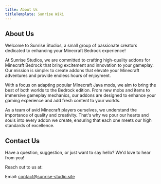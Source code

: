 ```yaml
---
title: About Us
titleTemplate: Sunrise Wiki
---
```

## About Us
Welcome to Sunrise Studios, a small group of passionate creators dedicated to enhancing your Minecraft Bedrock experience!

At Sunrise Studios, we are committed to crafting high-quality addons for Minecraft Bedrock that bring excitement and innovation to your gameplay. Our mission is simple: to create addons that elevate your Minecraft adventures and provide endless hours of enjoyment.

With a focus on adapting popular Minecraft Java mods, we aim to bring the best of both worlds to the Bedrock edition. From new mobs and items to immersive gameplay mechanics, our addons are designed to enhance your gaming experience and add fresh content to your worlds.

As a team of avid Minecraft players ourselves, we understand the importance of quality and creativity. That's why we pour our hearts and souls into every addon we create, ensuring that each one meets our high standards of excellence.

## Contact Us
Have a question, suggestion, or just want to say hello? We'd love to hear from you!

Reach out to us at:

Email: contact@sunrise-studio.site